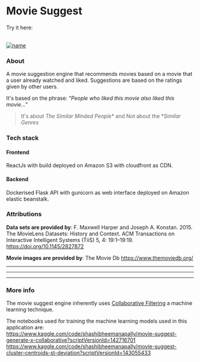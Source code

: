 
# Movie Suggest

Try it here:<br>
<br>

[![name](https://github.com/shashibheemanapally/movie-suggest/assets/62506255/f5a83d93-add2-49fc-81ab-bc8f8cd16331)](https://moviesuggest.net)





### About
A movie suggestion engine that recommends movies based on a movie that a user already watched and liked. Suggestions are based on the ratings given by other users.


It's based on the phrase: *"People who liked this movie also liked this movie..."*



> It's about *The Similar Minded People** and Not about the **Similar Genres*


### Tech stack

#### Frontend
ReactJs with build deployed on Amazon S3 with cloudfront as CDN.
#### Backend
Dockerised Flask API with gunicorn as web interface deployed on Amazon elastic beanstalk.

### Attributions
**Data sets are provided by**: F. Maxwell Harper and Joseph A. Konstan. 2015. The MovieLens Datasets: History and Context. ACM Transactions on Interactive Intelligent Systems (TiiS) 5, 4: 19:1–19:19. https://doi.org/10.1145/2827872

**Movie images are provided by**: The Movie Db https://www.themoviedb.org/

***
***
***
### More info
The movie suggest engine inherently uses [Collaborative Filtering](https://en.wikipedia.org/wiki/Collaborative_filtering) a machine learning technique.

The notebooks used for training the machine learning models used in this application are:
https://www.kaggle.com/code/shashibheemanapally/movie-suggest-generate-x-collaborative?scriptVersionId=142716701
https://www.kaggle.com/code/shashibheemanapally/movie-suggest-cluster-centroids-st-deviation?scriptVersionId=143055433
